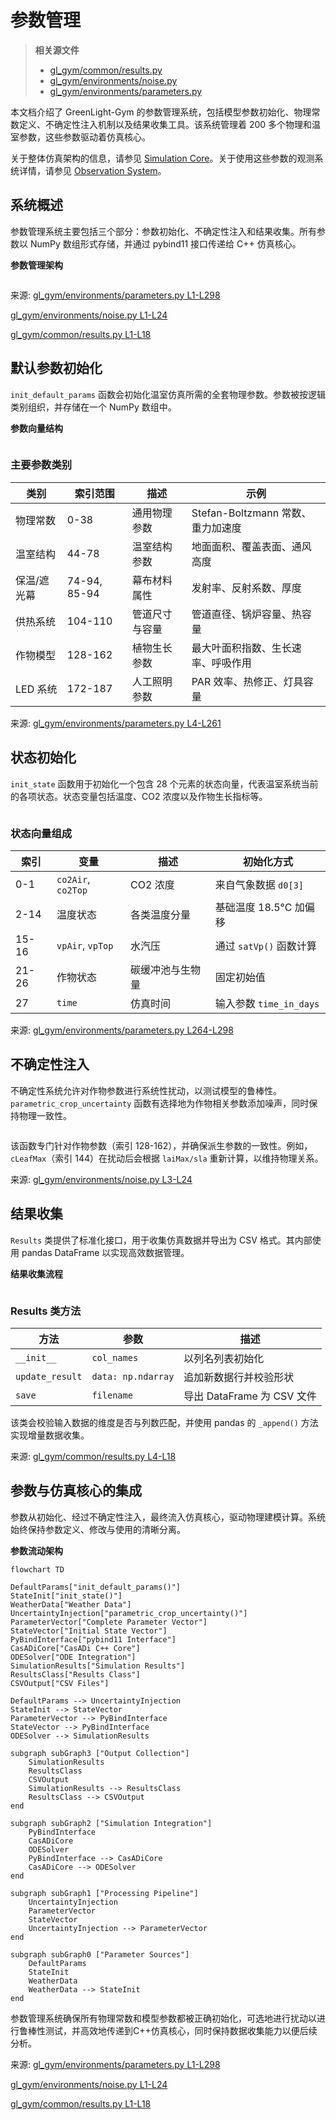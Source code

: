 # 参数管理

> **相关源文件**
> * [gl_gym/common/results.py](https://github.com/BartvLaatum/GreenLight-Gym2/blob/f4a2727d/gl_gym/common/results.py)
> * [gl_gym/environments/noise.py](https://github.com/BartvLaatum/GreenLight-Gym2/blob/f4a2727d/gl_gym/environments/noise.py)
> * [gl_gym/environments/parameters.py](https://github.com/BartvLaatum/GreenLight-Gym2/blob/f4a2727d/gl_gym/environments/parameters.py)

本文档介绍了 GreenLight-Gym 的参数管理系统，包括模型参数初始化、物理常数定义、不确定性注入机制以及结果收集工具。该系统管理着 200 多个物理和温室参数，这些参数驱动着仿真核心。

关于整体仿真架构的信息，请参见 [Simulation Core](/BartvLaatum/GreenLight-Gym2/3.1-simulation-core)。关于使用这些参数的观测系统详情，请参见 [Observation System](/BartvLaatum/GreenLight-Gym2/6.2-observation-system)。

## 系统概述

参数管理系统主要包括三个部分：参数初始化、不确定性注入和结果收集。所有参数以 NumPy 数组形式存储，并通过 pybind11 接口传递给 C++ 仿真核心。

**参数管理架构**

```

```

来源: [gl_gym/environments/parameters.py L1-L298](https://github.com/BartvLaatum/GreenLight-Gym2/blob/f4a2727d/gl_gym/environments/parameters.py#L1-L298)

 [gl_gym/environments/noise.py L1-L24](https://github.com/BartvLaatum/GreenLight-Gym2/blob/f4a2727d/gl_gym/environments/noise.py#L1-L24)

 [gl_gym/common/results.py L1-L18](https://github.com/BartvLaatum/GreenLight-Gym2/blob/f4a2727d/gl_gym/common/results.py#L1-L18)

## 默认参数初始化

`init_default_params` 函数会初始化温室仿真所需的全套物理参数。参数被按逻辑类别组织，并存储在一个 NumPy 数组中。

**参数向量结构**

```

```

### 主要参数类别

| 类别 | 索引范围 | 描述 | 示例 |
| --- | --- | --- | --- |
| 物理常数 | 0-38 | 通用物理参数 | Stefan-Boltzmann 常数、重力加速度 |
| 温室结构 | 44-78 | 温室结构参数 | 地面面积、覆盖表面、通风高度 |
| 保温/遮光幕 | 74-94, 85-94 | 幕布材料属性 | 发射率、反射系数、厚度 |
| 供热系统 | 104-110 | 管道尺寸与容量 | 管道直径、锅炉容量、热容量 |
| 作物模型 | 128-162 | 植物生长参数 | 最大叶面积指数、生长速率、呼吸作用 |
| LED 系统 | 172-187 | 人工照明参数 | PAR 效率、热修正、灯具容量 |

来源: [gl_gym/environments/parameters.py L4-L261](https://github.com/BartvLaatum/GreenLight-Gym2/blob/f4a2727d/gl_gym/environments/parameters.py#L4-L261)

## 状态初始化

`init_state` 函数用于初始化一个包含 28 个元素的状态向量，代表温室系统当前的各项状态。状态变量包括温度、CO2 浓度以及作物生长指标等。

```

```

### 状态向量组成

| 索引 | 变量 | 描述 | 初始化方式 |
| --- | --- | --- | --- |
| 0-1 | `co2Air`, `co2Top` | CO2 浓度 | 来自气象数据 `d0[3]` |
| 2-14 | 温度状态 | 各类温度分量 | 基础温度 18.5°C 加偏移 |
| 15-16 | `vpAir`, `vpTop` | 水汽压 | 通过 `satVp()` 函数计算 |
| 21-26 | 作物状态 | 碳缓冲池与生物量 | 固定初始值 |
| 27 | `time` | 仿真时间 | 输入参数 `time_in_days` |

来源: [gl_gym/environments/parameters.py L264-L298](https://github.com/BartvLaatum/GreenLight-Gym2/blob/f4a2727d/gl_gym/environments/parameters.py#L264-L298)

## 不确定性注入

不确定性系统允许对作物参数进行系统性扰动，以测试模型的鲁棒性。`parametric_crop_uncertainty` 函数有选择地为作物相关参数添加噪声，同时保持物理一致性。

```

```

该函数专门针对作物参数（索引 128-162），并确保派生参数的一致性。例如，`cLeafMax`（索引 144）在扰动后会根据 `laiMax/sla` 重新计算，以维持物理关系。

来源: [gl_gym/environments/noise.py L3-L24](https://github.com/BartvLaatum/GreenLight-Gym2/blob/f4a2727d/gl_gym/environments/noise.py#L3-L24)

## 结果收集

`Results` 类提供了标准化接口，用于收集仿真数据并导出为 CSV 格式。其内部使用 pandas DataFrame 以实现高效数据管理。

**结果收集流程**

```

```

### Results 类方法

| 方法 | 参数 | 描述 |
| --- | --- | --- |
| `__init__` | `col_names` | 以列名列表初始化 |
| `update_result` | `data: np.ndarray` | 追加新数据行并校验形状 |
| `save` | `filename` | 导出 DataFrame 为 CSV 文件 |

该类会校验输入数据的维度是否与列数匹配，并使用 pandas 的 `_append()` 方法实现增量数据收集。

来源: [gl_gym/common/results.py L4-L18](https://github.com/BartvLaatum/GreenLight-Gym2/blob/f4a2727d/gl_gym/common/results.py#L4-L18)

## 参数与仿真核心的集成

参数从初始化、经过不确定性注入，最终流入仿真核心，驱动物理建模计算。系统始终保持参数定义、修改与使用的清晰分离。

**参数流动架构**

```mermaid
flowchart TD

DefaultParams["init_default_params()"]
StateInit["init_state()"]
WeatherData["Weather Data"]
UncertaintyInjection["parametric_crop_uncertainty()"]
ParameterVector["Complete Parameter Vector"]
StateVector["Initial State Vector"]
PyBindInterface["pybind11 Interface"]
CasADiCore["CasADi C++ Core"]
ODESolver["ODE Integration"]
SimulationResults["Simulation Results"]
ResultsClass["Results Class"]
CSVOutput["CSV Files"]

DefaultParams --> UncertaintyInjection
StateInit --> StateVector
ParameterVector --> PyBindInterface
StateVector --> PyBindInterface
ODESolver --> SimulationResults

subgraph subGraph3 ["Output Collection"]
    SimulationResults
    ResultsClass
    CSVOutput
    SimulationResults --> ResultsClass
    ResultsClass --> CSVOutput
end

subgraph subGraph2 ["Simulation Integration"]
    PyBindInterface
    CasADiCore
    ODESolver
    PyBindInterface --> CasADiCore
    CasADiCore --> ODESolver
end

subgraph subGraph1 ["Processing Pipeline"]
    UncertaintyInjection
    ParameterVector
    StateVector
    UncertaintyInjection --> ParameterVector
end

subgraph subGraph0 ["Parameter Sources"]
    DefaultParams
    StateInit
    WeatherData
    WeatherData --> StateInit
end
```

参数管理系统确保所有物理常数和模型参数都被正确初始化，可选地进行扰动以进行鲁棒性测试，并高效地传递到C++仿真核心，同时保持数据收集能力以便后续分析。

来源: [gl_gym/environments/parameters.py L1-L298](https://github.com/BartvLaatum/GreenLight-Gym2/blob/f4a2727d/gl_gym/environments/parameters.py#L1-L298)

 [gl_gym/environments/noise.py L1-L24](https://github.com/BartvLaatum/GreenLight-Gym2/blob/f4a2727d/gl_gym/environments/noise.py#L1-L24)

 [gl_gym/common/results.py L1-L18](https://github.com/BartvLaatum/GreenLight-Gym2/blob/f4a2727d/gl_gym/common/results.py#L1-L18)